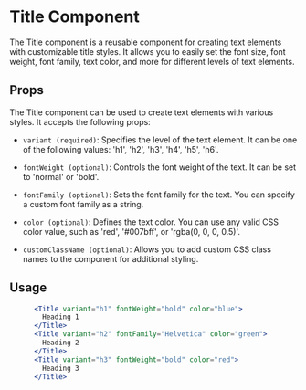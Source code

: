 # Title Component

The Title component is a reusable component for creating text elements with customizable title styles. It allows you to easily set the font size, font weight, font family, text color, and more for different levels of text elements.

## Props

The Title component can be used to create text elements with various styles. It accepts the following props:

- `variant (required)`: Specifies the level of the text element. It can be one of the following values: 'h1', 'h2', 'h3', 'h4', 'h5', 'h6'.

- `fontWeight (optional)`: Controls the font weight of the text. It can be set to 'normal' or 'bold'.

- `fontFamily (optional)`: Sets the font family for the text. You can specify a custom font family as a string.

- `color (optional)`: Defines the text color. You can use any valid CSS color value, such as 'red', '#007bff', or 'rgba(0, 0, 0, 0.5)'.

- `customClassName (optional)`: Allows you to add custom CSS class names to the component for additional styling.

## Usage 

```jsx
      <Title variant="h1" fontWeight="bold" color="blue">
        Heading 1
      </Title>
      <Title variant="h2" fontFamily="Helvetica" color="green">
        Heading 2
      </Title>
      <Title variant="h3" fontWeight="bold" color="red">
        Heading 3
      </Title>
```